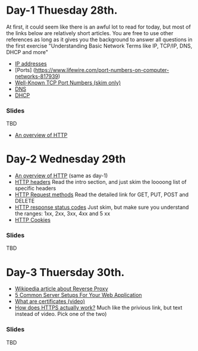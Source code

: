 
# Day-1 Thuesday 28th.
At first, it could seem like there is an awful lot to read for today, but most of the links below are relatively short articles. You are free to use other references as long as it gives you the background to answer all questions in the first exercise "Understanding Basic Network Terms like IP, TCP/IP, DNS, DHCP and more"
- [IP addresses](https://en.wikipedia.org/wiki/IP_address)
- [Ports] (https://www.lifewire.com/port-numbers-on-computer-networks-817939)
- [Well-Known TCP Port Numbers (skim only)](https://www.webopedia.com/quick_ref/portnumbers.asp)
- [DNS](https://computer.howstuffworks.com/dns.htm)
- [DHCP](https://kb.iu.edu/d/adov)

### Slides
TBD
- [An overview of HTTP](https://developer.mozilla.org/en-US/docs/Web/HTTP/Overview)
# Day-2 Wednesday 29th
- [An overview of HTTP](https://developer.mozilla.org/en-US/docs/Web/HTTP/Overview) (same as day-1)
- [HTTP headers](https://developer.mozilla.org/en-US/docs/Web/HTTP/Headers) Read the intro section, and just skim the loooong list of specific headers
- [HTTP Request methods](https://developer.mozilla.org/en-US/docs/Web/HTTP/Methods) Read the detailed link for GET, PUT, POST and DELETE
- [HTTP response status codes](https://developer.mozilla.org/en-US/docs/Web/HTTP/Status) Just skim, but make sure you understand the ranges: 1xx, 2xx, 3xx, 4xx and 5 xx
- [HTTP Cookies](https://developer.mozilla.org/en-US/docs/Web/HTTP/Cookies)

### Slides
TBD

# Day-3 Thuersday 30th.
- [Wikipedia article about Reverse Proxy](https://en.wikipedia.org/wiki/Reverse_proxy)
- [5 Common Server Setups For Your Web Application](https://www.digitalocean.com/community/tutorials/5-common-server-setups-for-your-web-application)
- [What are certificates (video)](https://www.youtube.com/watch?v=LRMBZhdFjDI&t=25s)
- [How does HTTPS actually work?](https://robertheaton.com/2014/03/27/how-does-https-actually-work/) Much like the privious link, but text instead of video. Pick one of the two)

### Slides
TBD
